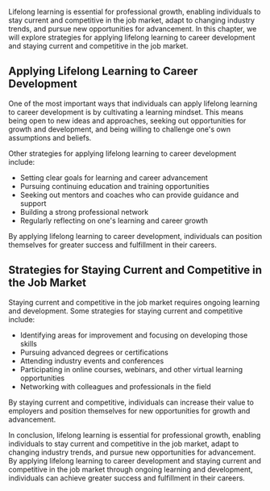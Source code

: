 
Lifelong learning is essential for professional growth, enabling individuals to stay current and competitive in the job market, adapt to changing industry trends, and pursue new opportunities for advancement. In this chapter, we will explore strategies for applying lifelong learning to career development and staying current and competitive in the job market.

Applying Lifelong Learning to Career Development
------------------------------------------------

One of the most important ways that individuals can apply lifelong learning to career development is by cultivating a learning mindset. This means being open to new ideas and approaches, seeking out opportunities for growth and development, and being willing to challenge one's own assumptions and beliefs.

Other strategies for applying lifelong learning to career development include:

* Setting clear goals for learning and career advancement
* Pursuing continuing education and training opportunities
* Seeking out mentors and coaches who can provide guidance and support
* Building a strong professional network
* Regularly reflecting on one's learning and career growth

By applying lifelong learning to career development, individuals can position themselves for greater success and fulfillment in their careers.

Strategies for Staying Current and Competitive in the Job Market
----------------------------------------------------------------

Staying current and competitive in the job market requires ongoing learning and development. Some strategies for staying current and competitive include:

* Identifying areas for improvement and focusing on developing those skills
* Pursuing advanced degrees or certifications
* Attending industry events and conferences
* Participating in online courses, webinars, and other virtual learning opportunities
* Networking with colleagues and professionals in the field

By staying current and competitive, individuals can increase their value to employers and position themselves for new opportunities for growth and advancement.

In conclusion, lifelong learning is essential for professional growth, enabling individuals to stay current and competitive in the job market, adapt to changing industry trends, and pursue new opportunities for advancement. By applying lifelong learning to career development and staying current and competitive in the job market through ongoing learning and development, individuals can achieve greater success and fulfillment in their careers.
